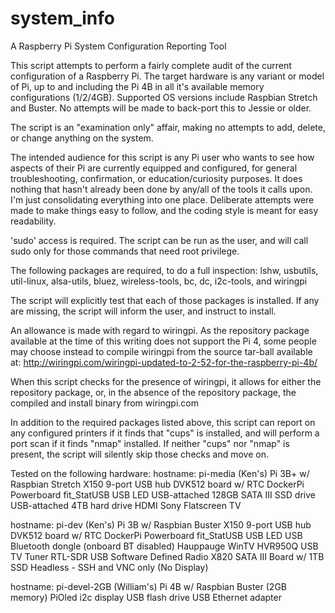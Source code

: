 # system_info
A Raspberry Pi System Configuration Reporting Tool

This script attempts to perform a fairly complete audit of the current
configuration of a Raspberry Pi.  The target hardware is any variant or
model of Pi, up to and including the Pi 4B in all it's available memory
configurations (1/2/4GB).  Supported OS versions include Raspbian Stretch
and Buster.  No attempts will be made to back-port this to Jessie or older.

The script is an "examination only" affair, making no attempts to add,
delete, or change anything on the system.

The intended audience for this script is any Pi user who wants to see how
aspects of their Pi are currently equipped and configured, for general
troubleshooting, confirmation, or education/curiosity purposes.  It does
nothing that hasn't already been done by any/all of the tools it calls upon.
I'm just consolidating everything into one place.  Deliberate attempts were
made to make things easy to follow, and the coding style is meant for easy
readability.

'sudo' access is required.  The script can be run as the user, and will
call sudo only for those commands that need root privilege.

The following packages are required, to do a full inspection:
  lshw, usbutils, util-linux, alsa-utils, bluez, wireless-tools, bc, dc,
  i2c-tools, and wiringpi

The script will explicitly test that each of those packages is installed.
If any are missing, the script will inform the user, and instruct to install.

An allowance is made with regard to wiringpi.  As the repository package
available at the time of this writing does not support the Pi 4, some
people may choose instead to compile wiringpi from the source tar-ball
available at:
http://wiringpi.com/wiringpi-updated-to-2-52-for-the-raspberry-pi-4b/

When this script checks for the presence of wiringpi, it allows for either
the repository package, or, in the absence of the repository package,
the compiled and install binary from wiringpi.com

In addition to the required packages listed above, this script can report
on any configured printers if it finds that "cups" is installed, and will
perform a port scan if it finds "nmap" installed.  If neither "cups" nor
"nmap" is present, the script will silently skip those checks and move on.
 
Tested on the following hardware:
  hostname: pi-media (Ken's)
  Pi 3B+ w/ Raspbian Stretch
  X150 9-port USB hub
  DVK512 board w/ RTC
  DockerPi Powerboard
  fit_StatUSB USB LED
  USB-attached 128GB SATA III SSD drive
  USB-attached 4TB hard drive
  HDMI Sony Flatscreen TV

  hostname: pi-dev (Ken's)
  Pi 3B w/ Raspbian Buster
  X150 9-port USB hub
  DVK512 board w/ RTC
  DockerPi Powerboard
  fit_StatUSB USB LED
  USB Bluetooth dongle (onboard BT disabled)
  Hauppauge WinTV HVR950Q USB TV Tuner
  RTL-SDR USB Software Defined Radio
  X820 SATA III Board w/ 1TB SSD
  Headless - SSH and VNC only (No Display)

  hostname: pi-devel-2GB (William's)
  Pi 4B w/ Raspbian Buster (2GB memory)
  PiOled i2c display
  USB flash drive
  USB Ethernet adapter
